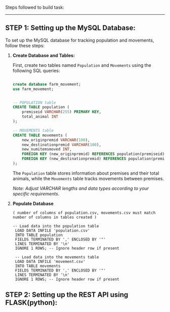 Steps followed to build task:

---

## STEP 1:  Setting up the MySQL Database:
To set up the MySQL database for tracking population and movements, follow these steps:

1. **Create Database and Tables:**

    First, create two tables named `Population` and `Movements` using the following SQL queries:

    ```sql

    create database farm_movement;
    use farm_movement;

    
    -- POPULATION table
    CREATE TABLE population (
        premiseid VARCHAR(255) PRIMARY KEY,
        total_animal INT
    );

    -- MOVEMENTS table
    CREATE TABLE movements (
        new_originpremid VARCHAR(100),
        new_destinationpremid VARCHAR(100),
        new_numitemsmoved INT,
        FOREIGN KEY (new_originpremid) REFERENCES population(premiseid),
        FOREIGN KEY (new_destinationpremid) REFERENCES population(premiseid)
    );
    ```

    The `Population` table stores information about premises and their total animals, while the `Movements` table tracks movements between premises.

    *Note: Adjust VARCHAR lengths and data types according to your specific requirements.*

2. **Populate Database**

   ```
   ( number of columns of population.csv, movements.csv must match number of columns in tables created )
   
   -- Load data into the population table
    LOAD DATA INFILE 'population.csv'
    INTO TABLE population
    FIELDS TERMINATED BY ',' ENCLOSED BY '"'
    LINES TERMINATED BY '\n'
    IGNORE 1 ROWS; -- Ignore header row if present
    
    -- Load data into the movements table
    LOAD DATA INFILE 'movement.csv'
    INTO TABLE movements
    FIELDS TERMINATED BY ',' ENCLOSED BY '"'
    LINES TERMINATED BY '\n'
    IGNORE 1 ROWS; -- Ignore header row if present
   ```

## STEP 2:  Setting up the REST API using FLASK(python):
